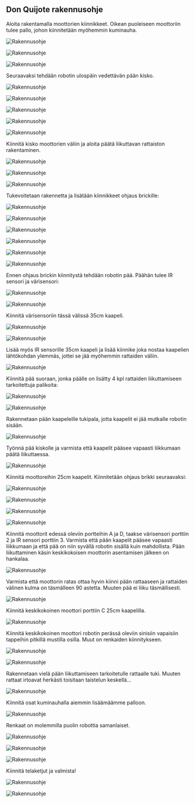 ## Don Quijote rakennusohje

Aloita rakentamalla moottorien kiinnikkeet. Oikean puoleiseen moottoriin tulee pallo, johon kiinnitetään myöhemmin kuminauha.

![Rakennusohje](/ohje01.jpg?raw=true " ")

![Rakennusohje](/ohje02.jpg?raw=true " ")

![Rakennusohje](/ohje03.jpg?raw=true " ")

Seuraavaksi tehdään robotin ulospäin vedettävän pään kisko.

![Rakennusohje](/ohje04.jpg?raw=true " ")

![Rakennusohje](/ohje05.jpg?raw=true " ")

![Rakennusohje](/ohje06.jpg?raw=true " ")

![Rakennusohje](/ohje07.jpg?raw=true " ")

![Rakennusohje](/ohje08.jpg?raw=true " ")

Kiinnitä kisko moottorien väliin ja aloita päätä liikuttavan rattaiston rakentaminen.

![Rakennusohje](/ohje09.jpg?raw=true " ")

![Rakennusohje](/ohje10.jpg?raw=true " ")

![Rakennusohje](/ohje11.jpg?raw=true " ")

Tukevoitetaan rakennetta ja lisätään kiinnikkeet ohjaus brickille:

![Rakennusohje](/ohje12.jpg?raw=true " ")

![Rakennusohje](/ohje13.jpg?raw=true " ")

![Rakennusohje](/ohje14.jpg?raw=true " ")

![Rakennusohje](/ohje15.jpg?raw=true " ")

![Rakennusohje](/ohje16.jpg?raw=true " ")

![Rakennusohje](/ohje17.jpg?raw=true " ")

Ennen ohjaus brickin kiinnitystä tehdään robotin pää. Päähän tulee IR sensori ja värisensori:

![Rakennusohje](/ohje18.jpg?raw=true " ")

![Rakennusohje](/ohje19.jpg?raw=true " ")

Kiinnitä värisensoriin tässä välissä 35cm kaapeli.

![Rakennusohje](/ohje20.jpg?raw=true " ")

![Rakennusohje](/ohje21.jpg?raw=true " ")

Lisää myös IR sensorille 35cm kaapeli ja lisää kiinnike joka nostaa kaapelien lähtökohdan ylemmäs, jottei se jää myöhemmin rattaiden väliin.

![Rakennusohje](/ohje22.jpg?raw=true " ")

Kiinnitä pää suoraan, jonka päälle on lisätty 4 kpl rattaiden liikuttamiseen tarkoitettuja palikoita:

![Rakennusohje](/ohje23.jpg?raw=true " ")

![Rakennusohje](/ohje24.jpg?raw=true " ")

Rakennetaan pään kaapeleille tukipala, jotta kaapelit ei jää mutkalle robotin sisään.

![Rakennusohje](/ohje25.jpg?raw=true " ")

Työnnä pää kiskolle ja varmista että kaapelit pääsee vapaasti liikkumaan päätä liikuttaessa.

![Rakennusohje](/ohje26.jpg?raw=true " ")

Kiinnitä moottoreihin 25cm kaapelit. Kiinnitetään ohjaus brikki seuraavaksi:

![Rakennusohje](/ohje27.jpg?raw=true " ")

![Rakennusohje](/ohje28.jpg?raw=true " ")

![Rakennusohje](/ohje29.jpg?raw=true " ")

![Rakennusohje](/ohje30.jpg?raw=true " ")

Kiinnitä moottorit edessä oleviin portteihin A ja D, taakse värisensori porttiin 2 ja IR sensori porttiin 3. Varmista että pään kaapelit pääsee vapaasti liikkumaan ja että pää on niin syvällä robotin sisällä kuin mahdollista. Pään liikuttaminen käsin keskikokoisen moottorin asentamisen jälkeen on hankalaa.

![Rakennusohje](/ohje31.jpg?raw=true " ")

Varmista että moottorin ratas ottaa hyvin kiinni pään rattaaseen ja rattaiden välinen kulma on täsmälleen 90 astetta. Muuten pää ei liiku täsmällisesti.

![Rakennusohje](/ohje32.jpg?raw=true " ")

Kiinnitä keskikokoinen moottori porttiin C 25cm kaapelilla.

![Rakennusohje](/ohje33.jpg?raw=true " ")

Kiinnitä keskikokoinen moottori robotin perässä oleviin sinisiin vapaisiin tappeihin pitkillä mustilla osilla. Muut on renkaiden kiinnitykseen.

![Rakennusohje](/ohje34.jpg?raw=true " ")

![Rakennusohje](/ohje35.jpg?raw=true " ")

Rakennetaan vielä pään liikuttamiseen tarkoitetulle rattaalle tuki. Muuten rattaat irtoavat herkästi toisitaan taistelun keskellä...

![Rakennusohje](/ohje36.jpg?raw=true " ")

Kiinnitä osat kuminauhalla aiemmin lisäämäämme palloon.

![Rakennusohje](/ohje37.jpg?raw=true " ")

Renkaat on molemmilla puolin robottia samanlaiset.

![Rakennusohje](/ohje38.jpg?raw=true " ")

![Rakennusohje](/ohje39.jpg?raw=true " ")

![Rakennusohje](/ohje40.jpg?raw=true " ")

Kiinnitä telaketjut ja valmista!

![Rakennusohje](/ohje41.jpg?raw=true " ")

![Rakennusohje](/ohje42.jpg?raw=true " ")